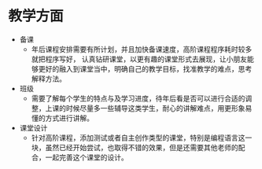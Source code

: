 # 教学方面

 * 备课
    *  年后课程安排需要有所计划，并且加快备课速度，高阶课程程序耗时较多就把程序写好， 认真钻研课堂，以更有趣的课堂形式去展现，让小朋友能够更好的融入到课堂当中，明确自己的教学目标，找准教学的难点，思考解释方法。
 * 班级
    * 需要了解每个学生的特点与及学习进度，待年后看是否可以进行合适的调整，上课的时候尽量多一些辅导这类学生，耐心的讲解难点，用更形象易懂的方式进行讲解。
 * 课堂设计
    * 针对高阶课程，添加测试或者自主创作类型的课堂，特别是编程语言这一块，虽然已经开始尝试，也取得不错的效果，但是还需要其他老师的配合，一起完善这个课堂的设计。